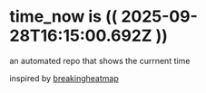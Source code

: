 # time_now is (( 2025-09-28T16:15:00.692Z ))

an automated repo that shows the currnent time

inspired by [breakingheatmap](https://github.com/breakingheatmap/breakingheatmap)